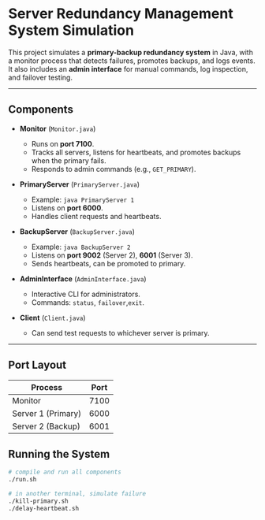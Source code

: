 # Server Redundancy Management System Simulation

This project simulates a **primary-backup redundancy system** in Java, with a monitor process that detects failures, promotes backups, and logs events.  
It also includes an **admin interface** for manual commands, log inspection, and failover testing.

---

## Components

- **Monitor** (`Monitor.java`)  
  - Runs on **port 7100**.  
  - Tracks all servers, listens for heartbeats, and promotes backups when the primary fails.  
  - Responds to admin commands (e.g., `GET_PRIMARY`).

- **PrimaryServer** (`PrimaryServer.java`)  
  - Example: `java PrimaryServer 1`  
  - Listens on **port 6000**.  
  - Handles client requests and heartbeats.

- **BackupServer** (`BackupServer.java`)  
  - Example: `java BackupServer 2`  
  - Listens on **port 9002** (Server 2), **6001** (Server 3).  
  - Sends heartbeats, can be promoted to primary.

- **AdminInterface** (`AdminInterface.java`)  
  - Interactive CLI for administrators.  
  - Commands: `status`, `failover`,`exit`.

- **Client** (`Client.java`)  
  - Can send test requests to whichever server is primary.

---

## Port Layout

| Process            | Port |
|--------------------|------|
| Monitor            | 7100 |
| Server 1 (Primary) | 6000 |
| Server 2 (Backup)  | 6001 |




## Running the System


```bash
# compile and run all components
./run.sh

# in another terminal, simulate failure
./kill-primary.sh
./delay-heartbeat.sh
